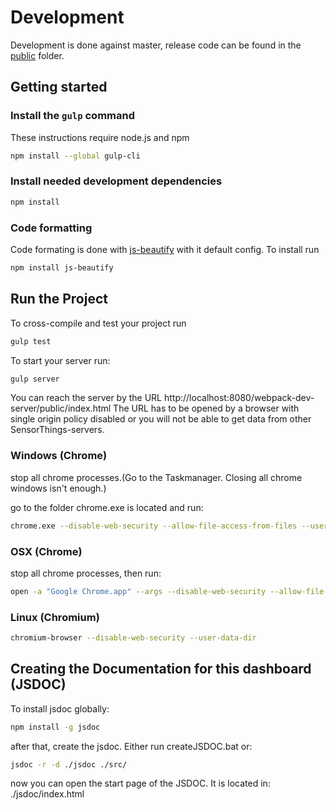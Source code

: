 # Development #

Development is done against master, release code can be found in the [public](https://github.com/IoT-WebDashboard/IoT-WebDashboard/tree/master/public) folder.

## Getting started ##

### Install the `gulp` command
These instructions require node.js and npm

```sh
npm install --global gulp-cli
```

### Install needed development dependencies

```sh
npm install
```

### Code formatting
Code formating is done with [js-beautify](https://www.npmjs.com/package/js-beautify) with it default config. To install run

```sh
npm install js-beautify
```

## Run the Project

To cross-compile and test your project run
```sh
gulp test
```

To start your server run:
```sh
gulp server
```

You can reach the server by the URL http://localhost:8080/webpack-dev-server/public/index.html
The URL has to be opened by a browser with single origin policy disabled or you will not be able to get data from other SensorThings-servers.

### Windows (Chrome)
stop all chrome processes.(Go to the Taskmanager. Closing all chrome windows isn't enough.)

go to the folder chrome.exe is located and run:
```sh
chrome.exe --disable-web-security --allow-file-access-from-files --user-data-dir="C:/Chrome"
```

### OSX (Chrome)
stop all chrome processes, then run: 

```sh
open -a "Google Chrome.app" --args --disable-web-security --allow-file-access-from-files --user-data-dir
```

### Linux (Chromium)
```sh
chromium-browser --disable-web-security --user-data-dir
```

## Creating the Documentation for this dashboard (JSDOC)

To install jsdoc globally:
```sh
npm install -g jsdoc
```

after that, create the jsdoc. Either run createJSDOC.bat or:
```sh
jsdoc -r -d ./jsdoc ./src/
```

now you can open the start page of the JSDOC. It is located in:
./jsdoc/index.html
